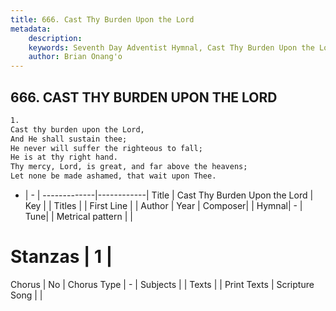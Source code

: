 ```yaml
---
title: 666. Cast Thy Burden Upon the Lord
metadata:
    description: 
    keywords: Seventh Day Adventist Hymnal, Cast Thy Burden Upon the Lord, , 
    author: Brian Onang'o
---
```



## 666. CAST THY BURDEN UPON THE LORD

```txt
1.
Cast thy burden upon the Lord,
And He shall sustain thee;
He never will suffer the righteous to fall;
He is at thy right hand.
Thy mercy, Lord, is great, and far above the heavens;
Let none be made ashamed, that wait upon Thee.
```

- |   -  |
-------------|------------|
Title | Cast Thy Burden Upon the Lord |
Key |  |
Titles |  |
First Line |  |
Author | 
Year | 
Composer|  |
Hymnal|  - |
Tune|  |
Metrical pattern | |
# Stanzas | 1 |
Chorus | No |
Chorus Type | - |
Subjects |  |
Texts |  |
Print Texts | 
Scripture Song |  |
  
